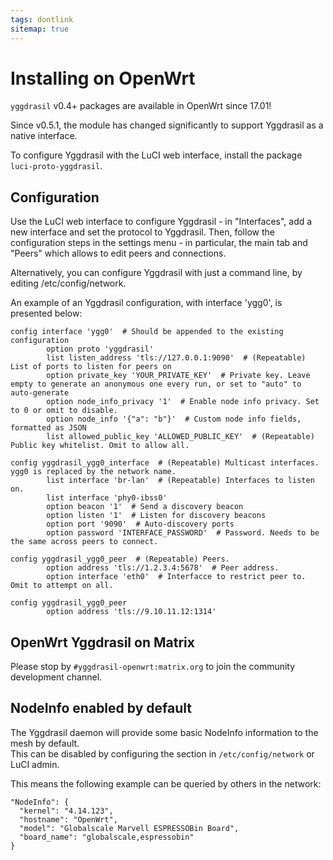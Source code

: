 ```yaml
---
tags: dontlink
sitemap: true
---
```


# Installing on OpenWrt

`yggdrasil` v0.4+ packages are available in OpenWrt since 17.01!

Since v0.5.1, the module has changed significantly to support Yggdrasil as a native interface.

To configure Yggdrasil with the LuCI web interface, install the package `luci-proto-yggdrasil`.

## Configuration

Use the LuCI web interface to configure Yggdrasil - in "Interfaces", add a new interface and set the protocol to Yggdrasil. Then, follow the configuration steps in the settings menu - in particular, the main tab and "Peers" which allows to edit peers and connections.

Alternatively, you can configure Yggdrasil with just a command line, by editing /etc/config/network.

An example of an Yggdrasil configuration, with interface 'ygg0', is presented below:
```
config interface 'ygg0'  # Should be appended to the existing configuration
		option proto 'yggdrasil'
		list listen_address 'tls://127.0.0.1:9090'  # (Repeatable) List of ports to listen for peers on
		option private_key 'YOUR_PRIVATE_KEY'  # Private key. Leave empty to generate an anonymous one every run, or set to "auto" to auto-generate
		option node_info_privacy '1'  # Enable node info privacy. Set to 0 or omit to disable.
		option node_info '{"a": "b"}'  # Custom node info fields, formatted as JSON
		list allowed_public_key 'ALLOWED_PUBLIC_KEY'  # (Repeatable) Public key whitelist. Omit to allow all.

config yggdrasil_ygg0_interface  # (Repeatable) Multicast interfaces. ygg0 is replaced by the network name.
		list interface 'br-lan'  # (Repeatable) Interfaces to listen on.
		list interface 'phy0-ibss0'
		option beacon '1'  # Send a discovery beacon
		option listen '1'  # Listen for discovery beacons
		option port '9090'  # Auto-discovery ports
		option password 'INTERFACE_PASSWORD'  # Password. Needs to be the same across peers to connect.

config yggdrasil_ygg0_peer  # (Repeatable) Peers.
		option address 'tls://1.2.3.4:5678'  # Peer address.
		option interface 'eth0'  # Interfacce to restrict peer to. Omit to attempt on all.

config yggdrasil_ygg0_peer
		option address 'tls://9.10.11.12:1314'
```

## OpenWrt Yggdrasil on Matrix

Please stop by `#yggdrasil-openwrt:matrix.org` to join the community development channel.


## NodeInfo enabled by default

The Yggdrasil daemon will provide some basic NodeInfo information to the mesh by default.  
This can be disabled by configuring the section in `/etc/config/network` or LuCI admin.  

This means the following example can be queried by others in the network:

```
"NodeInfo": {
  "kernel": "4.14.123",
  "hostname": "OpenWrt",
  "model": "Globalscale Marvell ESPRESSOBin Board",
  "board_name": "globalscale,espressobin"
}
```
